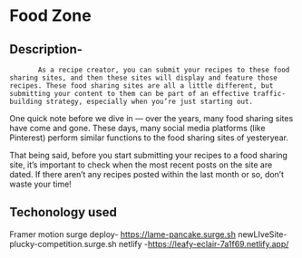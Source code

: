 # Food Zone

## Description-

           As a recipe creator, you can submit your recipes to these food sharing sites, and then these sites will display and feature those recipes. These food sharing sites are all a little different, but submitting your content to them can be part of an effective traffic-building strategy, especially when you’re just starting out.

One quick note before we dive in — over the years, many food sharing sites have come and gone. These days, many social media platforms (like Pinterest) perform similar functions to the food sharing sites of yesteryear.

That being said, before you start submitting your recipes to a food sharing site, it’s important to check when the most recent posts on the site are dated. If there aren’t any recipes posted within the last month or so, don’t waste your time!




## Techonology used 

   Framer motion
  surge deploy- https://lame-pancake.surge.sh
  newLIveSite-plucky-competition.surge.sh
  netlify -https://leafy-eclair-7a1f69.netlify.app/


